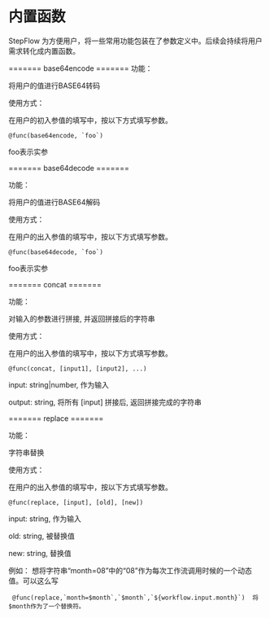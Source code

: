 

# 内置函数

StepFlow 为方便用户，将一些常用功能包装在了参数定义中。后续会持续将用户需求转化成内置函数。

\======= base64encode ======= 功能：

将用户的值进行BASE64转码

使用方式：

在用户的初入参值的填写中，按以下方式填写参数。

    @func(base64encode, `foo`)

foo表示实参

\======= base64decode =======

功能：

将用户的值进行BASE64解码

使用方式：

在用户的出入参值的填写中，按以下方式填写参数。

    @func(base64decode, `foo`)

foo表示实参

\======= concat =======

功能：

对输入的参数进行拼接, 并返回拼接后的字符串

使用方式：

在用户的出入参值的填写中，按以下方式填写参数。

    @func(concat, [input1], [input2], ...)

input: string|number, 作为输入

output: string, 将所有 \[input\] 拼接后, 返回拼接完成的字符串

\======= replace =======

功能：

字符串替换

使用方式：

在用户的出入参值的填写中，按以下方式填写参数。

    @func(replace, [input], [old], [new])

input: string, 作为输入

old: string, 被替换值

new: string, 替换值

例如： 想将字符串“month=08”中的“08”作为每次工作流调用时候的一个动态值。可以这么写

     @func(replace,`month=$month`,`$month`,`${workflow.input.month}`)  将$month作为了一个替换符。

